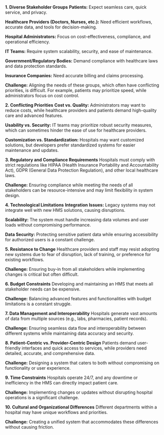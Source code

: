 **1. Diverse Stakeholder Groups**
**Patients:** Expect seamless care, quick service, and privacy.

**Healthcare Providers (Doctors, Nurses, etc.):** Need efficient workflows, accurate data, and tools for decision-making.

**Hospital Administrators:** Focus on cost-effectiveness, compliance, and operational efficiency.

**IT Teams:** Require system scalability, security, and ease of maintenance.

**Government/Regulatory Bodies:** Demand compliance with healthcare laws and data protection standards.

**Insurance Companies:** Need accurate billing and claims processing.

**Challenge:** Aligning the needs of these groups, which often have conflicting priorities, is difficult. For example, patients may prioritize speed, while administrators focus on cost control.

**2. Conflicting Priorities**
**Cost vs. Quality:** Administrators may want to reduce costs, while healthcare providers and patients demand high-quality care and advanced features.

**Usability vs. Security:** IT teams may prioritize robust security measures, which can sometimes hinder the ease of use for healthcare providers.

**Customization vs. Standardization:** Hospitals may want customized solutions, but developers prefer standardized systems for easier maintenance and updates.

**3. Regulatory and Compliance Requirements**
Hospitals must comply with strict regulations like HIPAA (Health Insurance Portability and Accountability Act), GDPR (General Data Protection Regulation), and other local healthcare laws.

**Challenge:** Ensuring compliance while meeting the needs of all stakeholders can be resource-intensive and may limit flexibility in system design.

**4. Technological Limitations**
**Integration Issues:** Legacy systems may not integrate well with new HMS solutions, causing disruptions.

**Scalability:** The system must handle increasing data volumes and user loads without compromising performance.

**Data Security:** Protecting sensitive patient data while ensuring accessibility for authorized users is a constant challenge.

**5. Resistance to Change**
Healthcare providers and staff may resist adopting new systems due to fear of disruption, lack of training, or preference for existing workflows.

**Challenge:** Ensuring buy-in from all stakeholders while implementing changes is critical but often difficult.

**6. Budget Constraints**
Developing and maintaining an HMS that meets all stakeholder needs can be expensive.

**Challenge:** Balancing advanced features and functionalities with budget limitations is a constant struggle.

**7. Data Management and Interoperability**
Hospitals generate vast amounts of data from multiple sources (e.g., labs, pharmacies, patient records).

**Challenge:** Ensuring seamless data flow and interoperability between different systems while maintaining data accuracy and security.

**8. Patient-Centric vs. Provider-Centric Design**
Patients demand user-friendly interfaces and quick access to services, while providers need detailed, accurate, and comprehensive data.

**Challenge:** Designing a system that caters to both without compromising on functionality or user experience.

**9. Time Constraints**
Hospitals operate 24/7, and any downtime or inefficiency in the HMS can directly impact patient care.

**Challenge:** Implementing changes or updates without disrupting hospital operations is a significant challenge.

**10. Cultural and Organizational Differences**
Different departments within a hospital may have unique workflows and priorities.

**Challenge:** Creating a unified system that accommodates these differences without causing friction.
